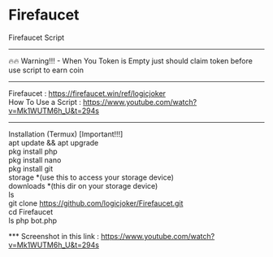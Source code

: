 # Firefaucet
Firefaucet Script
*****
🔥🔥 Warning!!! - When You Token is Empty just should claim token before use script to earn coin
*****
Firefaucet : https://firefaucet.win/ref/logicjoker<br> 
How To Use a Script : https://www.youtube.com/watch?v=Mk1WUTM6h_U&t=294s<br>
*****
Installation (Termux) [Important!!!]<br>
apt update && apt upgrade<br> 
pkg install php<br> 
pkg install nano<br> 
pkg install git<br>
storage *(use this to access your storage device)<br>
downloads *(this dir on your storage device)<br>
ls<br>
git clone https://github.com/logicjoker/Firefaucet.git<br>
cd Firefaucet<br>
ls
php bot.php

*** Screenshot in this link : https://www.youtube.com/watch?v=Mk1WUTM6h_U&t=294s

